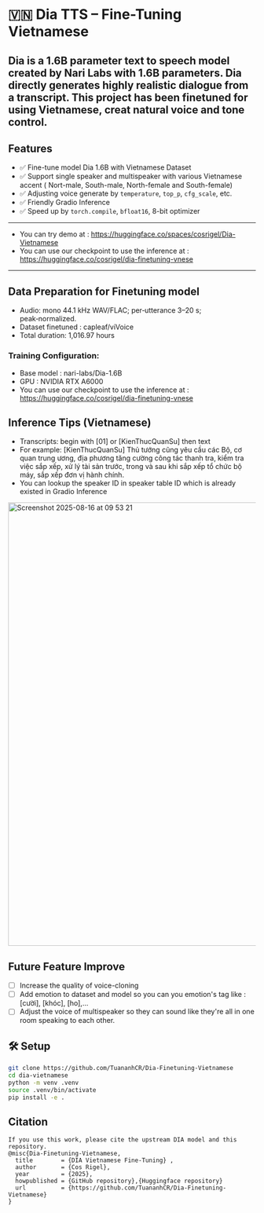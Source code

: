 # 🇻🇳 Dia TTS – Fine-Tuning Vietnamese

Dia is a 1.6B parameter text to speech model created by Nari Labs with 1.6B parameters. Dia directly generates highly realistic dialogue from a transcript. This project has been finetuned for using Vietnamese, creat natural voice and tone control.
---

## Features

- ✅ Fine-tune model Dia 1.6B with Vietnamese Dataset
- ✅ Support single speaker and multispeaker with various Vietnamese accent ( Nort-male, South-male, North-female and South-female)
- ✅ Adjusting voice generate by `temperature`, `top_p`, `cfg_scale`, etc.
- ✅ Friendly Gradio Inference
- ✅ Speed up by `torch.compile`, `bfloat16`, 8-bit optimizer
---
- You can try demo at : https://huggingface.co/spaces/cosrigel/Dia-Vietnamese
- You can use our checkpoint to use the inference at : https://huggingface.co/cosrigel/dia-finetuning-vnese
---

## Data Preparation for Finetuning model
- Audio: mono 44.1 kHz WAV/FLAC; per‑utterance 3–20 s; peak‑normalized.
- Dataset finetuned : capleaf/viVoice
- Total duration: 1,016.97 hours

### Training Configuration:
- Base model : nari-labs/Dia-1.6B
- GPU : NVIDIA RTX A6000
- You can use our checkpoint to use the inference at : https://huggingface.co/cosrigel/dia-finetuning-vnese

## Inference Tips (Vietnamese)
- Transcripts: begin with [01] or [KienThucQuanSu] then text
- For example: [KienThucQuanSu] Thủ tướng cũng yêu cầu các Bộ, cơ quan trung ương, địa phương tăng cường công tác thanh tra, kiểm tra việc sắp xếp, xử lý tài sản trước, trong và sau khi sắp xếp tổ chức bộ máy, sắp xếp đơn vị hành chính.
- You can lookup the speaker ID in speaker table ID which is already existed in Gradio Inference
<img width="1545" height="903" alt="Screenshot 2025-08-16 at 09 53 21" src="https://github.com/user-attachments/assets/42a24781-0aaf-402d-aa37-901f0046c9cc" />

## Future Feature Improve
- ☐ Increase the quality of voice-cloning
- ☐ Add emotion to dataset and model so you can you emotion's tag like : [cười], [khóc], [ho],...
- ☐ Adjust the voice of multispeaker so they can sound like they're all in one room speaking to each other.

## 🛠️ Setup

```bash
git clone https://github.com/TuananhCR/Dia-Finetuning-Vietnamese
cd dia-vietnamese
python -m venv .venv
source .venv/bin/activate
pip install -e .
```
## Citation
```
If you use this work, please cite the upstream DIA model and this repository.
@misc{Dia-Finetuning-Vietnamese,
  title        = {DIA Vietnamese Fine-Tuning} ,
  author       = {Cos Rigel},
  year         = {2025},
  howpublished = {GitHub repository},{Huggingface repository}
  url          = {https://github.com/TuananhCR/Dia-Finetuning-Vietnamese}
}
```

